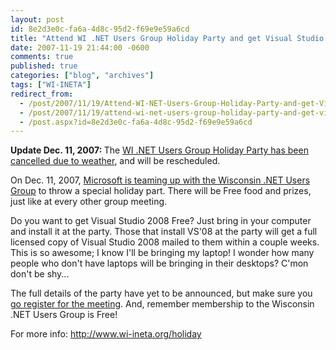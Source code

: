 ```yaml
---
layout: post
id: 8e2d3e0c-fa6a-4d8c-95d2-f69e9e59a6cd
title: "Attend WI .NET Users Group Holiday Party and get Visual Studio 2008 Free!"
date: 2007-11-19 21:44:00 -0600
comments: true
published: true
categories: ["blog", "archives"]
tags: ["WI-INETA"]
redirect_from: 
  - /post/2007/11/19/Attend-WI-NET-Users-Group-Holiday-Party-and-get-Visual-Studio-2008-Free!
  - /post/2007/11/19/attend-wi-net-users-group-holiday-party-and-get-visual-studio-2008-free!
  - /post.aspx?id=8e2d3e0c-fa6a-4d8c-95d2-f69e9e59a6cd
---
```

<!-- more -->
<p><strong>Update Dec. 11, 2007: </strong>The <a href="/Blog/Post.aspx?PostID=1431">WI .NET Users Group&nbsp;Holiday Party has been cancelled due to weather</a>, and will be rescheduled.</p>
<p>On Dec. 11, 2007, <a href="http://www.wi-ineta.org/holiday">Microsoft is teaming up with the Wisconsin .NET Users Group</a> to throw a special holiday part. There will be Free food and prizes, just like&nbsp;at every other&nbsp;group meeting.</p>
<p>Do you want to get Visual Studio 2008 Free? Just bring in your computer and install it at the party. Those that install VS'08 at the party will get a full licensed copy of Visual Studio 2008 mailed to them within a couple weeks. This is so awesome; I know I'll be bringing my laptop! I wonder how many people who don't have laptops will be bringing in their desktops? C'mon don't be shy...</p>
<p>The full details of the party have yet to be announced, but make sure you <a href="http://www.wi-ineta.org/holiday">go register for the meeting</a>. And, remember membership to the Wisconsin .NET Users Group is Free!</p>
<p>For more info: <a href="http://www.wi-ineta.org/holiday">http://www.wi-ineta.org/holiday</a></p>
